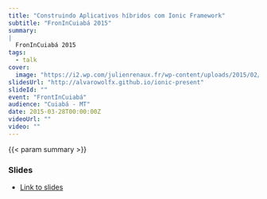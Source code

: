 ```yaml
---
title: "Construindo Aplicativos híbridos com Ionic Framework"
subtitle: "FronInCuiabá 2015"
summary:
|
  FronInCuiabá 2015
tags:
  - talk
cover:
  image: "https://i2.wp.com/julienrenaux.fr/wp-content/uploads/2015/02/ionic.png?resize=853%2C584"
slidesUrl: "http://alvarowolfx.github.io/ionic-present"
slideId: ""
event: "FrontInCuiabá"
audience: "Cuiabá - MT"
date: 2015-03-28T00:00:00Z
videoUrl: ""
video: ""
---
```


<!-- truncate -->

{{< param summary >}}
### Slides

- [Link to slides](http://alvarowolfx.github.io/ionic-present)
